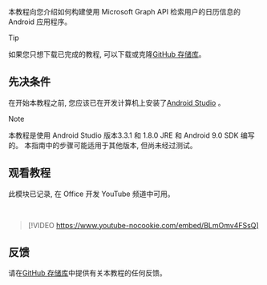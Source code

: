 <!-- markdownlint-disable MD002 MD041 -->

本教程向您介绍如何构建使用 Microsoft Graph API 检索用户的日历信息的 Android 应用程序。

> [!TIP]
> 如果您只想下载已完成的教程, 可以下载或克隆[GitHub 存储库](https://github.com/microsoftgraph/msgraph-training-android)。

## <a name="prerequisites"></a>先决条件

在开始本教程之前, 您应该已在开发计算机上安装了[Android Studio](https://developer.android.com/studio/) 。

> [!NOTE]
> 本教程是使用 Android Studio 版本3.3.1 和 1.8.0 JRE 和 Android 9.0 SDK 编写的。 本指南中的步骤可能适用于其他版本, 但尚未经过测试。

## <a name="watch-the-tutorial"></a>观看教程

此模块已记录, 在 Office 开发 YouTube 频道中可用。

<!-- markdownlint-disable MD033 MD034 -->
<br/>

> [!VIDEO https://www.youtube-nocookie.com/embed/BLmOmv4FSsQ]
<!-- markdownlint-enable MD033 MD034 -->

## <a name="feedback"></a>反馈

请在[GitHub 存储库](https://github.com/microsoftgraph/msgraph-training-android)中提供有关本教程的任何反馈。
